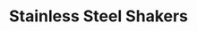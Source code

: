 ---
layout: product
title: "Stainless Steel Shakers"
price: "600" 
desc: "N/A"
img_path: "/assets/img/AK892.jpg"
brand: "AK"
available: true
special_offer: false
new: false
soon: false
cat: "070000"
subcat: "070200"
subsubcat: "070201"
sifra: "AK892"
---